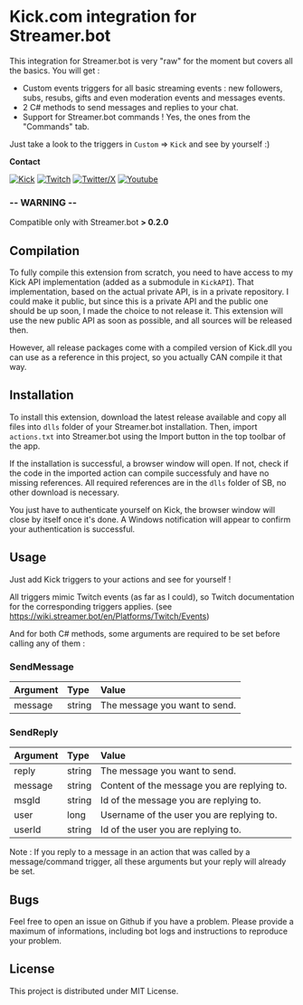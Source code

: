 ﻿# Kick.com integration for Streamer.bot

This integration for Streamer.bot is very "raw" for the moment but covers all the basics.
You will get :

* Custom events triggers for all basic streaming events : new followers, subs, resubs, gifts and even moderation
events and messages events.
* 2 C# methods to send messages and replies to your chat.
* Support for Streamer.bot commands ! Yes, the ones from the "Commands" tab.

Just take a look to the triggers in ``Custom`` => ``Kick`` and see by yourself :)

**Contact**

[![Kick](https://play-lh.googleusercontent.com/66czInHo_spTFWwLVYntxW8Fa_FHCDRPnd3y0HT14_xz6xb_lqSv005ARvdkJJE2TA=s32-rw)](https://kick.com/sehelitar)
[![Twitch](https://play-lh.googleusercontent.com/QLQzL-MXtxKEDlbhrQCDw-REiDsA9glUH4m16syfar_KVLRXlzOhN7tmAceiPerv4Jg=s32-rw)](https://twitch.tv/sehelitar)
[![Twitter/X](https://play-lh.googleusercontent.com/XyI6Hyz9AFg7E_joVzX2zh6CpWm9B2DG2JuEz5meCFVm4-wTKTnHgqbmg62iFKe4Gzca=s32-rw)](https://twitter.com/sehelitar)
[![Youtube](https://play-lh.googleusercontent.com/lMoItBgdPPVDJsNOVtP26EKHePkwBg-PkuY9NOrc-fumRtTFP4XhpUNk_22syN4Datc=s32-rw)](https://youtube.com/@sehelitar)

### -- WARNING --

Compatible only with Streamer.bot **> 0.2.0**

## Compilation

To fully compile this extension from scratch, you need to have access to my Kick API implementation (added as a
submodule in ``KickAPI``). That implementation, based on the actual private API, is in a private repository.
I could make it public, but since this is a private API and the public one should be up soon, I made the choice to
not release it. This extension will use the new public API as soon as possible, and all sources will be released then.

However, all release packages come with a compiled version of Kick.dll you can use as a reference in this project,
so you actually CAN compile it that way.

## Installation

To install this extension, download the latest release available and copy all files into ``dlls`` folder of your
Streamer.bot installation.
Then, import ``actions.txt`` into Streamer.bot using the Import button in the top toolbar of the app.

If the installation is successful, a browser window will open. If not, check if the code in the imported action
can compile successfuly and have no missing references. All required references are in the ``dlls`` folder of SB,
no other download is necessary.

You just have to authenticate yourself on Kick, the browser window will close by itself once it's done.
A Windows notification will appear to confirm your authentication is successful.

## Usage

Just add Kick triggers to your actions and see for yourself !

All triggers mimic Twitch events (as far as I could), so Twitch documentation for the corresponding triggers applies.
(see https://wiki.streamer.bot/en/Platforms/Twitch/Events)

And for both C# methods, some arguments are required to be set before calling any of them :

### SendMessage

| Argument | Type   | Value  |
| :----- | :----- | :----- |
| message | string | The message you want to send. |

### SendReply

| Argument | Type   | Value  |
| :----- | :----- | :----- |
| reply | string | The message you want to send. |
| message | string | Content of the message you are replying to. |
| msgId | string | Id of the message you are replying to. |
| user | long | Username of the user you are replying to. |
| userId | string | Id of the user you are replying to. |

Note : If you reply to a message in an action that was called by a message/command trigger, all these arguments but
your reply will already be set.

## Bugs

Feel free to open an issue on Github if you have a problem. Please provide a maximum of informations, including
bot logs and instructions to reproduce your problem.

## License

This project is distributed under MIT License.